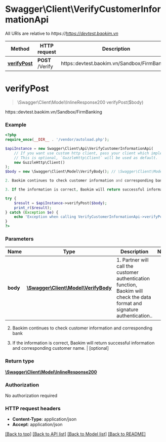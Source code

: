 # Swagger\Client\VerifyCustomerInformationApi

All URIs are relative to *https://https://devtest.baokim.vn*

Method | HTTP request | Description
------------- | ------------- | -------------
[**verifyPost**](VerifyCustomerInformationApi.md#verifypost) | **POST** /Verify | https::devtest.baokim.vn/Sandbox/FirmBanking

# **verifyPost**
> \Swagger\Client\Model\InlineResponse200 verifyPost($body)

https::devtest.baokim.vn/Sandbox/FirmBanking

### Example
```php
<?php
require_once(__DIR__ . '/vendor/autoload.php');

$apiInstance = new Swagger\Client\Api\VerifyCustomerInformationApi(
    // If you want use custom http client, pass your client which implements `GuzzleHttp\ClientInterface`.
    // This is optional, `GuzzleHttp\Client` will be used as default.
    new GuzzleHttp\Client()
);
$body = new \Swagger\Client\Model\VerifyBody(); // \Swagger\Client\Model\VerifyBody | 1. Partner will call the customer authentication function, Baokim will check the data format and signature authentication..

2. Baokim continues to check customer information and corresponding bank

3. If the information is correct, Baokim will return successful information and corresponding customer name.

try {
    $result = $apiInstance->verifyPost($body);
    print_r($result);
} catch (Exception $e) {
    echo 'Exception when calling VerifyCustomerInformationApi->verifyPost: ', $e->getMessage(), PHP_EOL;
}
?>
```

### Parameters

Name | Type | Description  | Notes
------------- | ------------- | ------------- | -------------
 **body** | [**\Swagger\Client\Model\VerifyBody**](../Model/VerifyBody.md)| 1. Partner will call the customer authentication function, Baokim will check the data format and signature authentication..

2. Baokim continues to check customer information and corresponding bank

3. If the information is correct, Baokim will return successful information and corresponding customer name. | [optional]

### Return type

[**\Swagger\Client\Model\InlineResponse200**](../Model/InlineResponse200.md)

### Authorization

No authorization required

### HTTP request headers

 - **Content-Type**: application/json
 - **Accept**: application/json

[[Back to top]](#) [[Back to API list]](../../README.md#documentation-for-api-endpoints) [[Back to Model list]](../../README.md#documentation-for-models) [[Back to README]](../../README.md)

